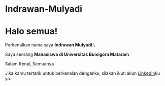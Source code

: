 # Indrawan-Mulyadi

# Halo semua! 

Perkenalkan nama saya **Indrawan Mulyadi**.\

Saya seorang **Mahasiswa di Universitas Bumigora Mataram**

Salam Kenal, Semuanya

Jika kamu tertarik untuk berkenalan denganku, silakan ikuti akun [Linkedin](www.linkedin.com/in/indrawan-mulyadi-)ku ya.
